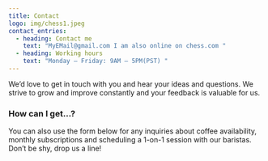 ```yaml
---
title: Contact
logo: img/chess1.jpeg
contact_entries:
  - heading: Contact me
    text: "MyEMail@gmail.com I am also online on chess.com "
  - heading: Working hours
    text: "Monday – Friday: 9AM – 5PM(PST) "
---
```


We’d love to get in touch with you and hear your ideas and
questions. We strive to grow and improve constantly and your feedback
is valuable for us.

<h3 class="f4 b lh-title mb2">How can I get…?</h3>

You can also use the form below for any inquiries about coffee
availability, monthly subscriptions and scheduling a 1-on-1 session
with our baristas. Don’t be shy, drop us a line!

